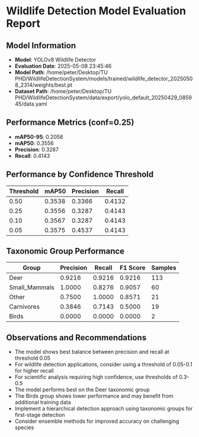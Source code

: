 # Wildlife Detection Model Evaluation Report

## Model Information
- **Model**: YOLOv8 Wildlife Detector
- **Evaluation Date**: 2025-05-08 23:45:46
- **Model Path**: /home/peter/Desktop/TU PHD/WildlifeDetectionSystem/models/trained/wildlife_detector_20250508_2314/weights/best.pt
- **Dataset Path**: /home/peter/Desktop/TU PHD/WildlifeDetectionSystem/data/export/yolo_default_20250429_085945/data.yaml

## Performance Metrics (conf=0.25)
- **mAP50-95**: 0.2058
- **mAP50**: 0.3556
- **Precision**: 0.3287
- **Recall**: 0.4143

## Performance by Confidence Threshold
| Threshold | mAP50 | Precision | Recall |
|-----------|-------|-----------|--------|
| 0.50 | 0.3538 | 0.3366 | 0.4132 |
| 0.25 | 0.3556 | 0.3287 | 0.4143 |
| 0.10 | 0.3567 | 0.3287 | 0.4143 |
| 0.05 | 0.3575 | 0.4537 | 0.4143 |

## Taxonomic Group Performance
| Group | Precision | Recall | F1 Score | Samples |
|-------|-----------|--------|----------|--------|
| Deer | 0.9216 | 0.9216 | 0.9216 | 113 |
| Small_Mammals | 1.0000 | 0.8276 | 0.9057 | 60 |
| Other | 0.7500 | 1.0000 | 0.8571 | 21 |
| Carnivores | 0.3846 | 0.7143 | 0.5000 | 19 |
| Birds | 0.0000 | 0.0000 | 0.0000 | 2 |

## Observations and Recommendations
- The model shows best balance between precision and recall at threshold 0.05
- For wildlife detection applications, consider using a threshold of 0.05-0.1 for higher recall
- For scientific analysis requiring high confidence, use thresholds of 0.3-0.5
- The model performs best on the Deer taxonomic group
- The Birds group shows lower performance and may benefit from additional training data
- Implement a hierarchical detection approach using taxonomic groups for first-stage detection
- Consider ensemble methods for improved accuracy on challenging species
